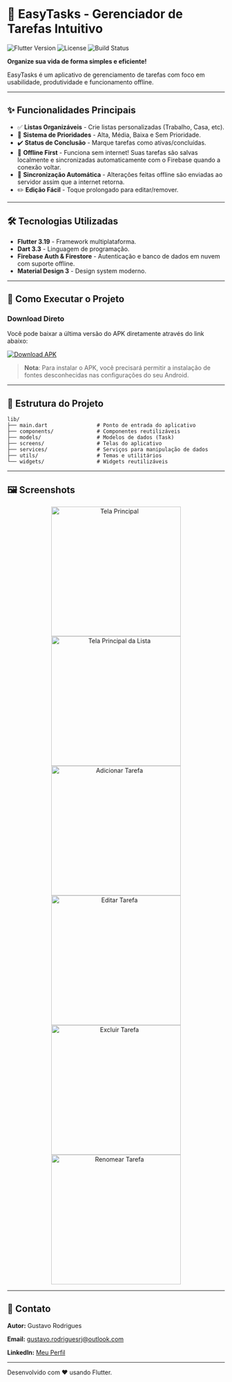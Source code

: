 # 📱 EasyTasks - Gerenciador de Tarefas Intuitivo

![Flutter Version](https://img.shields.io/badge/flutter-3.19.5-blue)
![License](https://img.shields.io/badge/license-MIT-green)
![Build Status](https://img.shields.io/badge/build-passing-brightgreen)

**Organize sua vida de forma simples e eficiente!** 

EasyTasks é um aplicativo de gerenciamento de tarefas com foco em usabilidade, produtividade e funcionamento offline.

---

## ✨ Funcionalidades Principais

- ✅ **Listas Organizáveis** - Crie listas personalizadas (Trabalho, Casa, etc).
- 🚨 **Sistema de Prioridades** - Alta, Média, Baixa e Sem Prioridade.
- ✔️ **Status de Conclusão** - Marque tarefas como ativas/concluídas.
- 📱 **Offline First** - Funciona sem internet! Suas tarefas são salvas localmente e sincronizadas automaticamente com o Firebase quando a conexão voltar.
- 🔄 **Sincronização Automática** - Alterações feitas offline são enviadas ao servidor assim que a internet retorna.
- ✏️ **Edição Fácil** - Toque prolongado para editar/remover.

---

## 🛠️ Tecnologias Utilizadas

- **Flutter 3.19** - Framework multiplataforma.
- **Dart 3.3** - Linguagem de programação.
- **Firebase Auth & Firestore** - Autenticação e banco de dados em nuvem com suporte offline.
- **Material Design 3** - Design system moderno.

---

## 🚀 Como Executar o Projeto

### Download Direto

Você pode baixar a última versão do APK diretamente através do link abaixo:

[![Download APK](https://img.shields.io/badge/Download-APK-green?style=for-the-badge&logo=android)](releases/download/v1.0.0/easytasks.apk)

> **Nota**: Para instalar o APK, você precisará permitir a instalação de fontes desconhecidas nas configurações do seu Android.

---

## 📂 Estrutura do Projeto

```plaintext
lib/
├── main.dart                # Ponto de entrada do aplicativo
├── components/              # Componentes reutilizáveis
├── models/                  # Modelos de dados (Task)
├── screens/                 # Telas do aplicativo
├── services/                # Serviços para manipulação de dados
├── utils/                   # Temas e utilitários
└── widgets/                 # Widgets reutilizáveis
```

---

## 🖼️ Screenshots

<p align="center"> 
<img src="screenshots/main1.png" width="300" alt="Tela Principal"> 
<img src="screenshots/main2.png" width="300" alt="Tela Principal da Lista"> 
<img src="screenshots/new_task.png" width="300" alt="Adicionar Tarefa"> 
<img src="screenshots/edit_task.png" width="300" alt="Editar Tarefa"> 
<img src="screenshots/delete_task.png" width="300" alt="Excluir Tarefa"> 
<img src="screenshots/rename_task.png" width="300" alt="Renomear Tarefa"> 
</p>     

---

## 📧 Contato

**Autor:** Gustavo Rodrigues

**Email:** gustavo.rodriguesrj@outlook.com

**LinkedIn:** [Meu Perfil](https://www.linkedin.com/in/gustavo-rodrigues-167264361?utm_source=share&utm_campaign=share_via&utm_content=profile&utm_medium=android_app)

---

Desenvolvido com ❤️ usando Flutter.